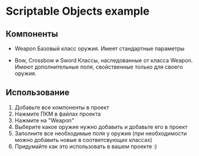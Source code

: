 # Scriptable Objects example

## Компоненты
* Weapon
    Базовый класс оружия. Имеет стандартные параметры

* Bow, Crossbow и Sword 
	Классы, наследованные от класса Weapon.
	Имеют дополнительные поля, свойственные только для своего оружия.

## Использование
1. Добавьте все компоненты в проект
2. Нажмите ПКМ в файлах проекта
3. Нажмите на "Weapon"
4. Выберите какое оружие нужно добавить и добавьте его в проект
5. Заполните все необходимые поля у оружия (при необходимости можно добавить новые в соответсвующих классах)
6. Придумайте как это использовать в вашем проекте :)
